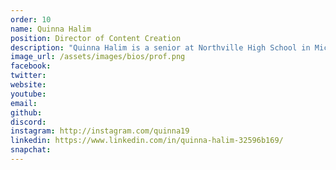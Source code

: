 ```yaml
---
order: 10
name: Quinna Halim
position: Director of Content Creation
description: "Quinna Halim is a senior at Northville High School in Michigan. At HAX, she is co-director of the Content Creation Team, where she oversees creation of guides and other HAXathon materials, along with serving as a member of Outreach. She is passionate about wielding tech for social good and hopes to explore her interests in computer science, urban planning, and entrepreneurship to create the future of mobility and explore new ways to connect physical/digital communities. Outside of HAX, you can find her writing for publications, nerding out over public transit and travel guides, crying over code, and obsessing over milk alternatives (not necessarily in that order)."
image_url: /assets/images/bios/prof.png
facebook: 
twitter: 
website: 
youtube: 
email: 
github: 
discord: 
instagram: http://instagram.com/quinna19
linkedin: https://www.linkedin.com/in/quinna-halim-32596b169/
snapchat: 
---
```

